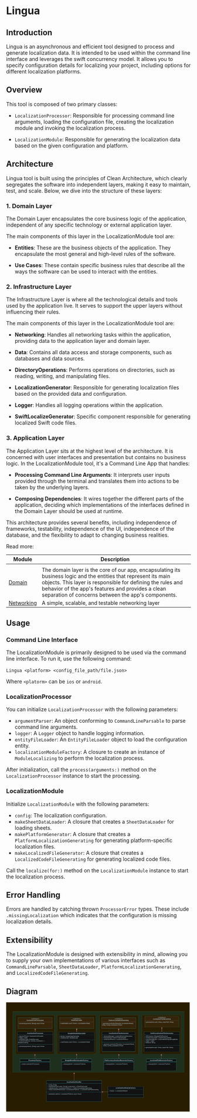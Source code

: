 # Lingua

## Introduction

Lingua is an asynchronous and efficient tool designed to process and generate localization data. It is intended to be used within the command line interface and leverages the swift concurrency model. It allows you to specify configuration details for localizing your project, including options for different localization platforms.

## Overview

This tool is composed of two primary classes:

- `LocalizationProcessor`: Responsible for processing command line arguments, loading the configuration file, creating the localization module and invoking the localization process.

- `LocalizationModule`: Responsible for generating the localization data based on the given configuration and platform.

## Architecture

Lingua tool is built using the principles of Clean Architecture, which clearly segregates the software into independent layers, making it easy to maintain, test, and scale. Below, we dive into the structure of these layers:

### 1. Domain Layer

The Domain Layer encapsulates the core business logic of the application, independent of any specific technology or external application layer.

The main components of this layer in the LocalizationModule tool are:

- **Entities**: These are the business objects of the application. They encapsulate the most general and high-level rules of the software.

- **Use Cases**: These contain specific business rules that describe all the ways the software can be used to interact with the entities.

### 2. Infrastructure Layer

The Infrastructure Layer is where all the technological details and tools used by the application live. It serves to support the upper layers without influencing their rules.

The main components of this layer in the LocalizationModule tool are:

- **Networking**: Handles all networking tasks within the application, providing data to the application layer and domain layer.

- **Data**: Contains all data access and storage components, such as databases and data sources.

- **DirectoryOperations**: Performs operations on directories, such as reading, writing, and manipulating files.

- **LocalizationGenerator**: Responsible for generating localization files based on the provided data and configuration.

- **Logger**: Handles all logging operations within the application.

- **SwiftLocalizeGenerator**: Specific component responsible for generating localized Swift code files.

### 3. Application Layer

The Application Layer sits at the highest level of the architecture. It is concerned with user interfaces and presentation but contains no business logic. In the LocalizationModule tool, it's a Command Line App that handles:

- **Processing Command Line Arguments**: It interprets user inputs provided through the terminal and translates them into actions to be taken by the underlying layers.

- **Composing Dependencies**: It wires together the different parts of the application, deciding which implementations of the interfaces defined in the Domain Layer should be used at runtime.

This architecture provides several benefits, including independence of frameworks, testability, independence of the UI, independence of the database, and the flexibility to adapt to changing business realities.

Read more:

| Module                                              | Description                                                                                                                                                                                                                                                                               |
| --------------------------------------------------- | ----------------------------------------------------------------------------------------------------------------------------------------------------------------------------------------------------------------------------------------------------------------------------------------- |
|                                                     |                                                                                                                                                                                                                                                                                           |
| [Domain](./Domain/DOMAIN.md)                        | The domain layer is the core of our app, encapsulating its business logic and the entities that represent its main objects. This layer is responsible for defining the rules and behavior of the app's features and provides a clean separation of concerns between the app's components. |
| [Networking](./Infrastructure/Networking/README.md) | A simple, scalable, and testable networking layer                                                                                                                                                                                                                                         |

## Usage

### Command Line Interface

The LocalizationModule is primarily designed to be used via the command line interface. To run it, use the following command:

`Lingua <platform> <config_file_path/file.json>`

Where `<platorm>` can be `ios` or `android`.

### LocalizationProcessor

You can initialize `LocalizationProcessor` with the following parameters:

- `argumentParser`: An object conforming to `CommandLineParsable` to parse command line arguments.
- `logger`: A `Logger` object to handle logging information.
- `entityFileLoader`: An `EntityFileLoader` object to load the configuration entity.
- `localizationModuleFactory`: A closure to create an instance of `ModuleLocalizing` to perform the localization process.

After initialization, call the `process(arguments:)` method on the `LocalizationProcessor` instance to start the processing.

### LocalizationModule

Initialize `LocalizationModule` with the following parameters:

- `config`: The localization configuration.
- `makeSheetDataLoader`: A closure that creates a `SheetDataLoader` for loading sheets.
- `makePlatformGenerator`: A closure that creates a `PlatformLocalizationGenerating` for generating platform-specific localization files.
- `makeLocalizedFileGenerator`: A closure that creates a `LocalizedCodeFileGenerating` for generating localized code files.

Call the `localize(for:)` method on the `LocalizationModule` instance to start the localization process.

## Error Handling

Errors are handled by catching thrown `ProcessorError` types. These include `.missingLocalization` which indicates that the configuration is missing localization details.

## Extensibility

The LocalizationModule is designed with extensibility in mind, allowing you to supply your own implementations of various interfaces such as `CommandLineParsable`, `SheetDataLoader`, `PlatformLocalizationGenerating`, and `LocalizedCodeFileGenerating`.

## Diagram

<img title="" src="../../Images/lingua_diagram.png" alt="" data-align="center">

